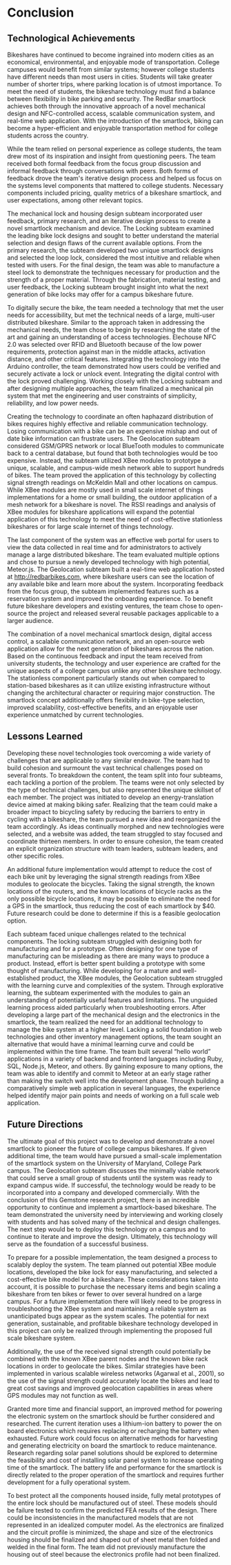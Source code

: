 # Conclusion

## Technological Achievements

Bikeshares have continued to become ingrained into modern cities as an economical, environmental, and enjoyable mode of transportation.  College campuses would benefit from similar systems; however college students have different needs than most users in cities.  Students will take greater number of shorter trips, where parking location is of utmost importance.  To meet the need of students, the bikeshare technology must find a balance between flexibility in bike parking and security.  The RedBar smartlock achieves both through the innovative approach of a novel mechanical design and NFC-controlled access, scalable communication system, and real-time web application.  With the introduction of the smartlock, biking can become a hyper-efficient and enjoyable transportation method for college students across the country.

While the team relied on personal experience as college students, the team drew most of its inspiration and insight from questioning peers.  The team received both formal feedback from the focus group discussion and informal feedback through conversations with peers.  Both forms of feedback drove the team's iterative design process and helped us focus on the systems level components that mattered to college students.  Necessary components included pricing, quality metrics of a bikeshare smartlock, and user expectations, among other relevant topics.

The mechanical lock and housing design subteam incorporated user feedback, primary research, and an iterative design process to create a novel smartlock mechanism and device.  The Locking subteam examined the leading bike lock designs and sought to better understand the material selection and design flaws of the current available options.  From the primary research, the subteam developed two unique smartlock designs and selected the loop lock, considered the most intuitive and reliable when tested with users.  For the final design, the team was able to manufacture a steel lock to demonstrate the techniques necessary for production and the strength of a proper material.  Through the fabrication, material testing, and user feedback, the Locking subteam brought insight into what the next generation of bike locks may offer for a campus bikeshare future.

To digitally secure the bike, the team needed a technology that met the user needs for accessibility, but met the technical needs of a large, multi-user distributed bikeshare.  Similar to the approach taken in addressing the mechanical needs, the team chose to begin by researching the state of the art and gaining an understanding of access technologies.  Elechouse NFC 2.0 was selected over RFID and Bluetooth because of the low power requirements, protection against man in the middle attacks, activation distance, and other critical features.  Integrating the technology into the Arduino controller, the team demonstrated how users could be verified and securely activate a lock or unlock event.  Integrating the digital control with the lock proved challenging.  Working closely with the Locking subteam and after designing multiple approaches, the team finalized a mechanical pin system that met the engineering and user constraints of simplicity, reliability, and low power needs.

Creating the technology to coordinate an often haphazard distribution of bikes requires highly effective and reliable communication technology.  Losing communication with a bike can be an expensive mishap and out of date bike information can frustrate users.  The Geolocation subteam considered GSM/GPRS network or local BlueTooth modules to communicate back to a central database, but found that both technologies would be too expensive.  Instead, the subteam utilized XBee modules to prototype a unique, scalable, and campus-wide mesh network able to support hundreds of bikes.  The team proved the application of this technology by collecting signal strength readings on McKeldin Mall and other locations on campus.  While XBee modules are mostly used in small scale internet of things implementations for a home or small building, the outdoor application of a mesh network for a bikeshare is novel.  The RSSI readings and analysis of XBee modules for bikeshare applications will expand the potential application of this technology to meet the need of cost-effective stationless bikeshares or for large scale internet of things technology.

The last component of the system was an effective web portal for users to view the data collected in real time and for administrators to actively manage a large distributed bikeshare.  The team evaluated multiple options and chose to pursue a newly developed technology with high potential, Meteor.js.  The Geolocation subteam built a real-time web application hosted at http://redbarbikes.com, where bikeshare users can see the location of any available bike and learn more about the system.  Incorporating feedback from the focus group, the subteam implemented features such as a reservation system and improved the onboarding experience.  To benefit future bikeshare developers and existing ventures, the team chose to open-source the project and released several reusable packages applicable to a larger audience.

The combination of a novel mechanical smartlock design, digital access control, a scalable communication network, and an open-source web application allow for the next generation of bikeshares across the nation.  Based on the continuous feedback and input the team received from university students, the technology and user experience are crafted for the unique aspects of a college campus unlike any other bikeshare technology.  The stationless component particularly stands out when compared to station-based bikeshares as it can utilize existing infrastructure without changing the architectural character or requiring major construction.  The smartlock concept additionally offers flexibility in bike-type selection, improved scalability, cost-effective benefits, and an enjoyable user experience unmatched by current technologies.

## Lessons Learned

Developing these novel technologies took overcoming a wide variety of challenges that are applicable to any similar endeavor.  The team had to build cohesion and surmount the vast technical challenges posed on several fronts.  To breakdown the content, the team split into four subteams, each tackling a portion of the problem.  The teams were not only selected by the type of technical challenges, but also represented the unique skillset of each member.  The project was initiated to develop an energy-translation device aimed at making biking safer.  Realizing that the team could make a broader impact to bicycling safety by reducing the barriers to entry in cycling with a bikeshare, the team pursued a new idea and reorganized the team accordingly.  As ideas continually morphed and new technologies were selected, and a website was added, the team struggled to stay focused and coordinate thirteen members.  In order to ensure cohesion, the team created an explicit organization structure with team leaders, subteam leaders, and other specific roles.

An additional future implementation would attempt to reduce the cost of each bike unit by leveraging the signal strength readings from XBee modules to geolocate the bicycles.  Taking the signal strength, the known locations of the routers, and the known locations of bicycle racks as the only possible bicycle locations, it may be possible to eliminate the need for a GPS in the smartlock, thus reducing the cost of each smartlock by $40.  Future research could be done to determine if this is a feasible geolocation option.

Each subteam faced unique challenges related to the technical components. The locking subteam struggled with designing both for manufacturing and for a prototype.  Often designing for one type of manufacturing can be misleading as there are many ways to produce a product.  Instead, effort is better spent building a prototype with some thought of manufacturing.  While developing for a mature and well-established product, the XBee modules, the Geolocation subteam struggled with the learning curve and complexities of the system.  Through explorative learning, the subteam experimented with the modules to gain an understanding of potentially useful features and limitations.  The unguided learning process aided particularly when troubleshooting errors.  After developing a large part of the mechanical design and the electronics in the smartlock, the team realized the need for an additional technology to manage the bike system at a higher level.  Lacking a solid foundation in web technologies and other inventory management options, the team sought an alternative that would have a minimal learning curve and could be implemented within the time frame.  The team built several “hello world” applications in a variety of backend and frontend languages including Ruby, SQL, Node.js, Meteor, and others.  By gaining exposure to many options, the team was able to identify and commit to Meteor at an early stage rather than making the switch well into the development phase.  Through building a comparatively simple web application in several languages, the experience helped identify major pain points and needs of working on a full scale web application.

## Future Directions

The ultimate goal of this project was to develop and demonstrate a novel smartlock to pioneer the future of college campus bikeshares.  If given additional time, the team would have pursued a small-scale implementation of the smartlock system on the University of Maryland, College Park campus.  The Geolocation subteam discusses the minimally viable network that could serve a small group of students until the system was ready to expand campus wide.  If successful, the technology would be ready to be incorporated into a company and developed commercially.  With the conclusion of this Gemstone research project, there is an incredible opportunity to continue and implement a smartlock-based bikeshare.  The team demonstrated the university need by interviewing and working closely with students and has solved many of the technical and design challenges.  The next step would be to deploy this technology on a campus and to continue to iterate and improve the design.  Ultimately, this technology will serve as the foundation of a successful business.

To prepare for a possible implementation, the team designed a process to scalably deploy the system.  The team planned out potential XBee module locations, developed the bike lock for easy manufacturing, and selected a cost-effective bike model for a bikeshare.  These considerations taken into account, it is possible to purchase the necessary items and begin scaling a bikeshare from ten bikes or fewer to over several hundred on a large campus.  For a future implementation there will likely need to be progress in troubleshooting the XBee system and maintaining a reliable system as unanticipated bugs appear as the system scales.  The potential for next generation, sustainable, and profitable bikeshare technology developed in this project can only be realized through implementing the proposed full scale bikeshare system.

Additionally, the use of the received signal strength could potentially be combined with the known XBee parent nodes and the known bike rack locations in order to geolocate the bikes. Similar strategies have been implemented in various scalable wireless networks (Agarwal et al., 2001), so the use of the signal strength could accurately locate the bikes and lead to great cost savings and improved geolocation capabilities in areas where GPS modules may not function as well.

Granted more time and financial support, an improved method for powering the electronic system on the smartlock should be further considered and researched.  The current iteration uses a lithium-ion battery to power the on board electronics which requires replacing or recharging the battery when exhausted.  Future work could focus on alternative methods for harvesting and generating electricity on board the smartlock to reduce maintenance.  Research regarding solar panel solutions should be explored to determine the feasibility and cost of installing solar panel system to increase operating time of the smartlock.  The battery life and performance for the smartlock is directly related to the proper operation of the smartlock and requires further development for a fully operational system.

To best protect all the components housed inside, fully metal prototypes of the entire lock should be manufactured out of steel.  These models should be failure tested to confirm the predicted FEA results of the design.  There could be inconsistencies in the manufactured models that are not represented in an idealized computer model.  As the electronics are finalized and the circuit profile is minimized, the shape and size of the electronics housing should be finalized and shaped out of sheet metal then folded and welded in the final form.  The team did not previously manufacture the housing out of steel because the electronics profile had not been finalized.
